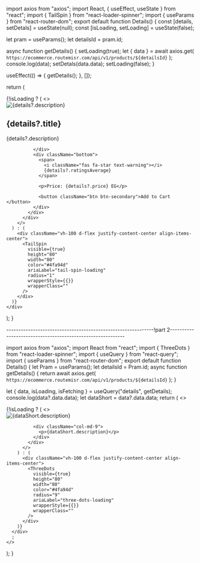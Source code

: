 import axios from "axios";
import React, { useEffect, useState } from "react";
import { TailSpin } from "react-loader-spinner";
import { useParams } from "react-router-dom";
export default function Details() {
  const [details, setDetals] = useState(null);
  const [isLoading, setLoading] = useState(false);

  let pram = useParams();
  let detailsId = pram.id;

  async function getDetails() {
    setLoading(true);
    let { data } = await axios.get(
      `https://ecommerce.routemisr.com/api/v1/products/${detailsId}`
    );
    console.log(data);
    setDetals(data.data);
    setLoading(false);
  }

  useEffect(() => {
    getDetails();
  }, []);

  return (
    <div className="container">
      {!isLoading ? (
        <>
          <div className="row my-5">
            <div className="col-md-3">
              <img
                src={details?.imageCover}
                className="w-100"
                alt={details?.description}
              />
            </div>
            <div className="col-md-9 d-flex flex-column justify-content-around">
              <div className="heading">
                <h2>{details?.title}</h2>
                <p>{details?.description}</p>
                
              </div>
              <div className="bottom">
                <span>
                  <i className="fas fa-star text-warning"></i>
                  {details?.ratingsAverage}
                </span>

                <p>Price: {details?.price} EG</p>

                <button className="btn btn-secondary">Add to Cart </button>
              </div>
            </div>
          </div>
        </>
      ) : (
        <div className="vh-100 d-flex justify-content-center align-items-center">
          <TailSpin
            visible={true}
            height="80"
            width="80"
            color="#4fa94d"
            ariaLabel="tail-spin-loading"
            radius="1"
            wrapperStyle={{}}
            wrapperClass=""
          />
        </div>
      )}
    </div>
  );
}




-------------------------------------------------------------!part 2-----------------------------------------------------------




import axios from "axios";
import React from "react";
import { ThreeDots } from "react-loader-spinner";
import { useQuery } from "react-query";
import { useParams } from "react-router-dom";
export default function Details() {
  let Pram = useParams();
  let detailsId = Pram.id;
  async function getDetails() {
    return await axios.get(
      `https://ecommerce.routemisr.com/api/v1/products/${detailsId}`
    );
  }

  let { data, isLoading, isFetching } = useQuery("details", getDetails);
  console.log(data?.data.data);
  let dataShort = data?.data.data;
  return (
    <>
      <div className="container">
        {!isLoading ? (
          <>
            <div className="row">
              <div className="col-md-3">
                <img
                  src={dataShort.imageCover}
                  className="w-100"
                  alt={dataShort.description}
                />
              </div>

              <div className="col-md-9">
                <p>{dataShort.description}</p>
              </div>
            </div>
          </>
        ) : (
          <div className="vh-100 d-flex justify-content-center align-items-center">
            <ThreeDots
              visible={true}
              height="80"
              width="80"
              color="#4fa94d"
              radius="9"
              ariaLabel="three-dots-loading"
              wrapperStyle={{}}
              wrapperClass=""
            />
          </div>
        )}
      </div>
      ;
    </>
  );
}
